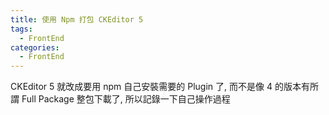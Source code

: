 ```yaml
---
title: 使用 Npm 打包 CKEditor 5
tags:
  - FrontEnd
categories:
  - FrontEnd
---
```


CKEditor 5 就改成要用 npm 自己安裝需要的 Plugin 了, 而不是像 4 的版本有所謂 Full Package 整包下載了, 所以記錄一下自己操作過程

<!--more-->